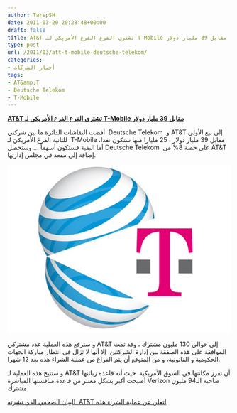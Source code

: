 ```yaml
---
author: TarepSH
date: 2011-03-20 20:28:48+00:00
draft: false
title: AT&T تشتري الفرع الفرع الأمريكي لـ T-Mobile مقابل 39 مليار دولار
type: post
url: /2011/03/att-t-mobile-deutsche-telekom/
categories:
- أخبار الشركات
tags:
- AT&amp;T
- Deutsche Telekom
- T-Mobile
---
```


**[ AT&T تشتري الفرع الفرع الأمريكي لـ T-Mobile مقابل 39 مليار دولار](https://www.it-scoop.com/2011/03/att-t-mobile-deutsche-telekom/)**


أفضت النقاشات الدائرة ما بين شركتي  Deutsche Telekom  و AT&T إلى بيع الأولى للثانية الفرعَ الأمريكيَ لـ  T-Mobile مقابل 39 مليار دولار ، 25 مليارا منها ستكون نقدا، أما البقية فستكون أسهماً … وستحصل Deutsche Telekom  على حصة 8% من AT&T إضافة إلى مقعد في مجلس إدارتها.


[![](11x0320n81aatt.jpg)
](https://www.it-scoop.com/2011/03/att-t-mobile-deutsche-telekom/)


و سترفع هذه العملية عدد مشتركي AT&T إلى حوالي 130 مليون مشترك ، وقد تمت الموافقة على هذه الصفقة بين إدارة الشركتين، إلا أنها لا تزال في انتظار مباركة الجهات الحكومية و القانونية، و من المتوقع أن يتم الفراغ من عملية الشراء هذه بعد 12 شهرا.

و ستتيح هذه العملية لـ AT&T أن تعزز مكانتها في السوق الأمريكية  حيث أنه قاعدة زبائنها أصبحت أكبر بشكل معتبر من قاعدة منافستها المباشرة Verizon صاحبة الـ94 مليون مشترك

[البيان الصحفي الذي نشرته  AT&T لتعلن عن عملية الشراء هذه](http://www.att.com/gen/press-room?pid=19358&cdvn=news&newsarticleid=31703&mapcode=corporate|financial&utm_source=feedburner&utm_medium=feed&utm_campaign=Feed%3A+AttAllCategoriesRssFeeds+(AT%26T+All+Categories+RSS+Feeds))
